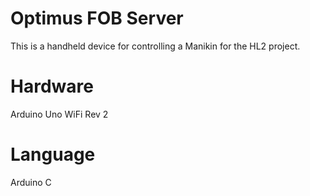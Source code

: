 # Optimus FOB Server
This is a handheld device for controlling a Manikin for the HL2 project.

# Hardware
Arduino Uno WiFi Rev 2

# Language
Arduino C
